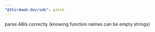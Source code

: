 ```yaml
---
"@thirdweb-dev/sdk": patch
---
```


parse ABIs correctly (knowing function names can be empty strings)

